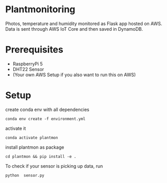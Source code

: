 # Plantmonitoring
Photos, temperature and humidity monitored as Flask app hosted on AWS. 
Data is sent through AWS IoT Core and then saved in DynamoDB.

# Prerequisites
* RaspberryPi 5
* DHT22 Sensor
* (Your own AWS Setup if you also want to run this on AWS) 

# Setup
create conda env with all dependencies
```
conda env create -f environment.yml
```
activate it
```
conda activate plantmon
```
install plantmon as package
```
cd plantmon && pip install -e .
```

To check if your sensor is picking up data, run
```
python  sensor.py
```

